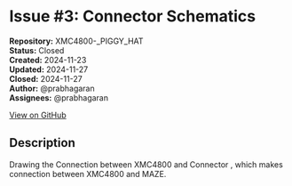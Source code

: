 # Issue #3: Connector Schematics 

**Repository:** XMC4800-_PIGGY_HAT  
**Status:** Closed  
**Created:** 2024-11-23  
**Updated:** 2024-11-27  
**Closed:** 2024-11-27  
**Author:** @prabhagaran  
**Assignees:** @prabhagaran  

[View on GitHub](https://github.com/Simtestlab/XMC4800-_PIGGY_HAT/issues/3)

## Description

Drawing the Connection between XMC4800 and Connector , which makes connection between XMC4800 and MAZE.
